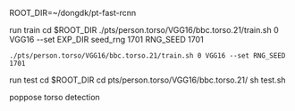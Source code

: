 ROOT_DIR=~/dongdk/pt-fast-rcnn

run train
	cd $ROOT_DIR
	./pts/person.torso/VGG16/bbc.torso.21/train.sh 0 VGG16 --set EXP_DIR seed_rng 1701 RNG_SEED 1701

	./pts/person.torso/VGG16/bbc.torso.21/train.sh 0 VGG16 --set RNG_SEED 1701
	
run test
	cd $ROOT_DIR
	cd pts/person.torso/VGG16/bbc.torso.21/
	sh test.sh

poppose
	torso detection